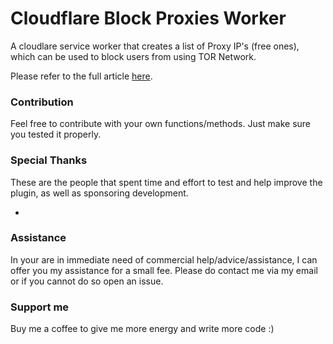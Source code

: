 # Cloudflare Block Proxies Worker
 A cloudlare service worker that creates a list of Proxy IP's (free ones), which can be used to block users from using TOR Network.

Please refer to the full article [here](https://mecanik.dev/en/posts/how-to-block-proxies-using-cloudflare-workers/).

### Contribution
 Feel free to contribute with your own functions/methods. Just make sure you tested it properly.

### Special Thanks
 These are the people that spent time and effort to test and help improve the plugin, as well as sponsoring development.

-

### Assistance
 In your are in immediate need of commercial help/advice/assistance, I can offer you my assistance for a small fee.
 Please do contact me via my email or if you cannot do so open an issue.
 
### Support me
 Buy me a coffee to give me more energy and write more code :)